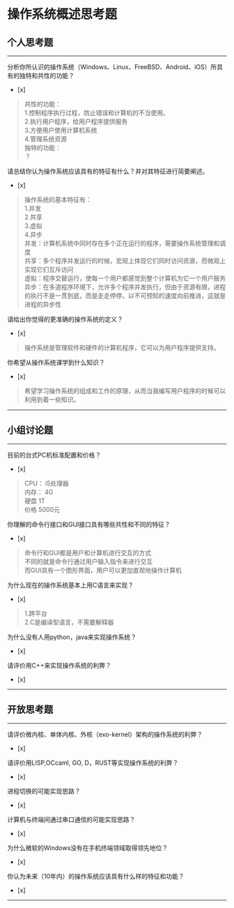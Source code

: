 # 操作系统概述思考题

## 个人思考题

---

分析你所认识的操作系统（Windows、Linux、FreeBSD、Android、iOS）所具有的独特和共性的功能？
- [x]  

>  共性的功能：  
              1.控制程序执行过程，防止错误和计算机的不当使用。  
              2.执行用户程序，给用户程序提供服务  
              3.方便用户使用计算机系统  
              4.管理系统资源  
   独特的功能：  
              ？  

请总结你认为操作系统应该具有的特征有什么？并对其特征进行简要阐述。
- [x]  

>   操作系统的基本特征有：  
      1.并发  
      2.共享  
      3.虚拟  
      4.异步  
      并发：计算机系统中同时存在多个正在运行的程序，需要操作系统管理和调度  
      共享：多个程序并发运行的时候，宏观上体现它们同时访问资源，而微观上实现它们互斥访问  
      虚拟：程序交替运行，使每一个用户都感觉到整个计算机为它一个用户服务  
      异步：在多道程序环境下，允许多个程序并发执行，但由于资源有限，进程的执行不是一贯到底，而是走走停停，以不可预知的速度向前推进，这就是进程的异步性  
      
      

请给出你觉得的更准确的操作系统的定义？
- [x]  

>   操作系统是管理软件和硬件的计算机程序，它可以为用户程序提供支持。

你希望从操作系统课学到什么知识？
- [x]  

>   希望学习操作系统的组成和工作的原理，从而当我编写用户程序的时候可以利用到着一些知识。

---

## 小组讨论题

---

目前的台式PC机标准配置和价格？
- [x]  

> CPU： i5处理器  
  内存： 4G  
  硬盘 1T  
  价格 5000元  

你理解的命令行接口和GUI接口具有哪些共性和不同的特征？
- [x]  

> 命令行和GUI都是用户和计算机进行交互的方式  
  不同的就是命令行通过用户输入指令来进行交互  
  而GUI具有一个图形界面，用户可以更加直观地操作计算机

为什么现在的操作系统基本上用C语言来实现？
- [x]  

>  1.跨平台  
   2.C是编译型语言，不需要解释器

为什么没有人用python，java来实现操作系统？
- [x]  

>  

请评价用C++来实现操作系统的利弊？
- [x]  

>  

---

## 开放思考题

---

请评价微内核、单体内核、外核（exo-kernel）架构的操作系统的利弊？
- [x]  

>  

请评价用LISP,OCcaml, GO, D，RUST等实现操作系统的利弊？
- [x]  

>  

进程切换的可能实现思路？
- [x]  

>  

计算机与终端间通过串口通信的可能实现思路？
- [x]  

>  

为什么微软的Windows没有在手机终端领域取得领先地位？
- [x]  

>  

你认为未来（10年内）的操作系统应该具有什么样的特征和功能？
- [x]  

>  

---
